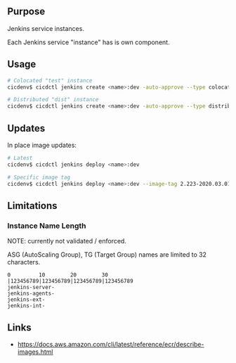 ## Purpose
Jenkins service instances.

Each Jenkins service "instance" has is own component.

## Usage
```bash
# Colocated "test" instance
cicdenv$ cicdctl jenkins create <name>:dev -auto-approve --type colocated   instance_type=m5dn.m5dn.4xlarge executors=12

# Distributed "dist" instance
cicdenv$ cicdctl jenkins create <name>:dev -auto-approve --type distributed server_instance_type=m5dn.4xlarge agent_instance_type=z1d.2xlarge executors=8 
```

## Updates
In place image updates:
```bash
# Latest
cicdenv$ cicdctl jenkins deploy <name>:dev

# Specific image tag
cicdenv$ cicdctl jenkins deploy <name>:dev --image-tag 2.223-2020.03.01-01
```

## Limitations
### Instance Name Length
NOTE: currently not validated / enforced.

ASG (AutoScaling Group), TG (Target Group) names are limited to 32 characters.
```
0         10        20        30
|123456789|123456789|123456789|123456789
jenkins-server-
jenkins-agents-
jenkins-ext-
jenkins-int-
```

## Links
* https://docs.aws.amazon.com/cli/latest/reference/ecr/describe-images.html
